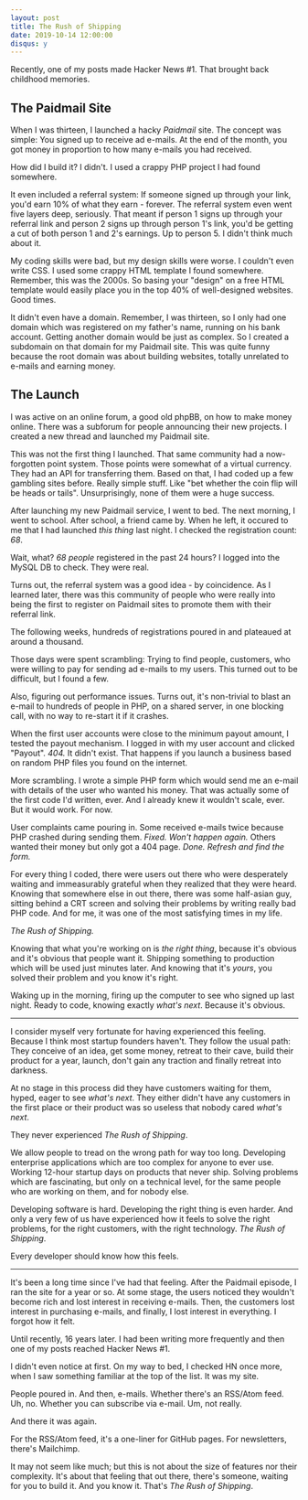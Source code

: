 ```yaml
---
layout: post
title: The Rush of Shipping
date: 2019-10-14 12:00:00
disqus: y
---
```


Recently, one of my posts made Hacker News #1. That brought back
childhood memories.

## The Paidmail Site

When I was thirteen, I launched a hacky *Paidmail* site. The concept
was simple: You signed up to receive ad e-mails. At the end of the
month, you got money in proportion to how many e-mails you had
received.

How did I build it? I didn't. I used a crappy PHP project I had found
somewhere.

It even included a referral system: If someone signed up through your
link, you'd earn 10% of what they earn - forever.  The referral system
even went five layers deep, seriously. That meant if person 1 signs up
through your referral link and person 2 signs up through person 1's
link, you'd be getting a cut of both person 1 and 2's earnings. Up to
person 5. I didn't think much about it.

My coding skills were bad, but my design skills were worse. I couldn't
even write CSS. I used some crappy HTML template I found somewhere.
Remember, this was the 2000s. So basing your "design" on a free HTML
template would easily place you in the top 40% of well-designed
websites. Good times.

It didn't even have a domain. Remember, I was thirteen, so I only had
one domain which was registered on my father's name, running on his
bank account. Getting another domain would be just as complex. So I
created a subdomain on that domain for my Paidmail site. This was
quite funny because the root domain was about building websites,
totally unrelated to e-mails and earning money.

## The Launch

I was active on an online forum, a good old phpBB, on how to make
money online. There was a subforum for people announcing their new
projects. I created a new thread and launched my Paidmail site.

This was not the first thing I launched. That same community had a
now-forgotten point system. Those points were somewhat of a virtual
currency. They had an API for transferring them. Based on that, I had
coded up a few gambling sites before. Really simple stuff. Like "bet
whether the coin flip will be heads or tails". Unsurprisingly, none of
them were a huge success.

After launching my new Paidmail service, I went to bed. The next
morning, I went to school. After school, a friend came by. When he
left, it occured to me that I had launched *this thing* last night. I
checked the registration count: *68*.

Wait, what? *68 people* registered in the past 24 hours? I logged into
the MySQL DB to check. They were real.

Turns out, the referral system was a good idea - by coincidence. As I
learned later, there was this community of people who were really into
being the first to register on Paidmail sites to promote them with
their referral link.

The following weeks, hundreds of registrations poured in and plateaued
at around a thousand.

Those days were spent scrambling: Trying to find people, customers,
who were willing to pay for sending ad e-mails to my users. This
turned out to be difficult, but I found a few.

Also, figuring out performance issues. Turns out, it's non-trivial to
blast an e-mail to hundreds of people in PHP, on a shared server, in
one blocking call, with no way to re-start it if it crashes.

When the first user accounts were close to the minimum payout amount,
I tested the payout mechanism. I logged in with my user account and
clicked "Payout". *404.* It didn't exist. That happens if you launch a
business based on random PHP files you found on the internet.

More scrambling. I wrote a simple PHP form which would send me an
e-mail with details of the user who wanted his money. That was
actually some of the first code I'd written, ever. And I already knew
it wouldn't scale, ever. But it would work. For now.

User complaints came pouring in. Some received e-mails twice because
PHP crashed during sending them. *Fixed. Won't happen again.* Others
wanted their money but only got a 404 page. *Done. Refresh and find
the form.*

For every thing I coded, there were users out there who were
desperately waiting and immeasurably grateful when they realized that
they were heard. Knowing that somewhere else in out there, there was
some half-asian guy, sitting behind a CRT screen and solving their
problems by writing really bad PHP code. And for me, it was one of the
most satisfying times in my life.

*The Rush of Shipping.*

Knowing that what you're working on is *the right thing*, because it's
obvious and it's obvious that people want it. Shipping something to
production which will be used just minutes later. And knowing that
it's *yours*, you solved their problem and you know it's right.

Waking up in the morning, firing up the computer to see who signed up
last night. Ready to code, knowing exactly *what's next*. Because it's
obvious.

---

I consider myself very fortunate for having experienced this
feeling. Because I think most startup founders haven't. They follow
the usual path: They conceive of an idea, get some money, retreat to
their cave, build their product for a year, launch, don't gain any
traction and finally retreat into darkness.

At no stage in this process did they have customers waiting for them,
hyped, eager to see *what's next*. They either didn't have any
customers in the first place or their product was so useless that
nobody cared *what's next*.

They never experienced *The Rush of Shipping*.

We allow people to tread on the wrong path for way too
long. Developing enterprise applications which are too complex for
anyone to ever use. Working 12-hour startup days on products that
never ship. Solving problems which are fascinating, but only on a
technical level, for the same people who are working on them, and for
nobody else.

Developing software is hard. Developing the right thing is even
harder. And only a very few of us have experienced how it feels to
solve the right problems, for the right customers, with the right
technology. *The Rush of Shipping*.

Every developer should know how this feels.

---

It's been a long time since I've had that feeling. After the Paidmail
episode, I ran the site for a year or so. At some stage, the users
noticed they wouldn't become rich and lost interest in receiving
e-mails. Then, the customers lost interest in purchasing e-mails, and
finally, I lost interest in everything. I forgot how it felt.

Until recently, 16 years later. I had been writing more frequently and
then one of my posts reached Hacker News #1.

I didn't even notice at first. On my way to bed, I checked HN once
more, when I saw something familiar at the top of the list. It was my
site.

People poured in. And then, e-mails. Whether there's an RSS/Atom
feed. Uh, no. Whether you can subscribe via e-mail. Um, not really.

And there it was again.

For the RSS/Atom feed, it's a one-liner for GitHub pages. For
newsletters, there's Mailchimp.

It may not seem like much; but this is not about the size of features
nor their complexity. It's about that feeling that out there, there's
someone, waiting for you to build it. And you know it. That's *The
Rush of Shipping*.

